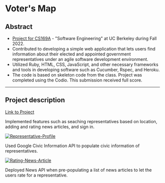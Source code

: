 # Voter's Map 

## Abstract

- [Project for CS169A](https://docs.google.com/document/d/15y-eG0DyoGsoWGvw6jw-ciy7EJ2IJLas96qdQwPbYv8/edit?usp=sharing) - "Software Engineering" at UC Berkeley during Fall 2022.
- Contributed to developing a simple web application that lets users find information about their elected and appointed government representatives under an agile software development environment. 
- Utilized Ruby, HTML, CSS, JavaScript, and other necessary frameworks and tools in developing software such as Cucumber, Rspec, and Heroku.
- The code is based on skeleton code from the class. Project was completed using the Codio. This submission received full score.

---

## Project description

[Link to Project](https://votemap20.herokuapp.com/)

Implemented features such as seaching representatives based on location, adding and rating news articles, and sign in. 

<a href="https://imgbb.com/"><img src="https://i.ibb.co/8PnzcmD/Representative-Profile.png" alt="Representative-Profile" border="0"></a>

Used Google Civic Information API to populate civic information of representatives. 

<a href="https://ibb.co/170qt6f"><img src="https://i.ibb.co/BcfZ5NV/Rating-News-Article.png" alt="Rating-News-Article" border="0"></a>

Deployed News API when pre-populating a list of news articles to let the users rate for a representative.

